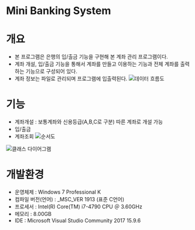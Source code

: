 # Mini Banking System

# 개요
- 본 프로그램은 은행의 입/출금 기능을 구현해 본 계좌 관리 프로그램이다.
- 계좌 개설, 입/출금 기능을 통해서 계좌를 만들고 이용하는 기능과 전체 계좌를 출력하는 기능으로 구성되어 있다.
- 계좌 정보는 파일로 관리되며 프로그램에 입출력된다.
![데이터 흐름도](https://user-images.githubusercontent.com/50133638/61387571-59e0cc00-a8f1-11e9-8d13-60dab192a89a.png)

# 기능
- 계좌개설 : 보통계좌와 신용등급(A,B,C로 구분) 따른 계좌로 개설 가능
- 입/출금
- 계좌조회
![순서도](https://user-images.githubusercontent.com/50133638/61387573-59e0cc00-a8f1-11e9-98ec-539724c0551c.png)

![클래스 다이어그램](https://user-images.githubusercontent.com/50133638/61387576-5a796280-a8f1-11e9-938b-94748399641c.png)

# 개발환경
- 운영체제 : Windows 7 Professional K
- 컴파일 버전(언어) : _MSC_VER 1913 (표준 C언어)
- 프로세서 : Intel(R) Core(TM) i7-4790 CPU ＠ 3.60GHz
- 메모리 : 8.00GB
- IDE : Microsoft Visual Studio Community 2017 15.9.6


